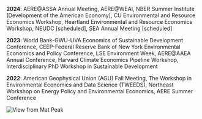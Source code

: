 **2024**: AERE@ASSA Annual Meeting, AERE@WEAI, NBER Summer Institute (Development of the American Economy), CU Environmental and Resource Economics Workshop, Heartland Environmental and Resource Economics Workshop, NEUDC [scheduled], SEA Annual Meeting [scheduled]

**2023**: World Bank-GWU-UVA Economics of Sustainable Development Conference, CEEP-Federal Reserve Bank of New York Environmental Economics and Policy Conference, LSE Environment Week, AERE@AAEA Annual Conference, Harvard Climate Economics Pipeline Workshop, Interdisciplinary PhD Workshop in Sustainable Development

**2022**: American Geophysical Union (AGU) Fall Meeting, The Workshop in Environmental Economics and Data Science (TWEEDS), Northeast Workshop on Energy Policy and Environmental Economics, AERE Summer Conference

![View from Mat Peak](/images/matanuska.png)